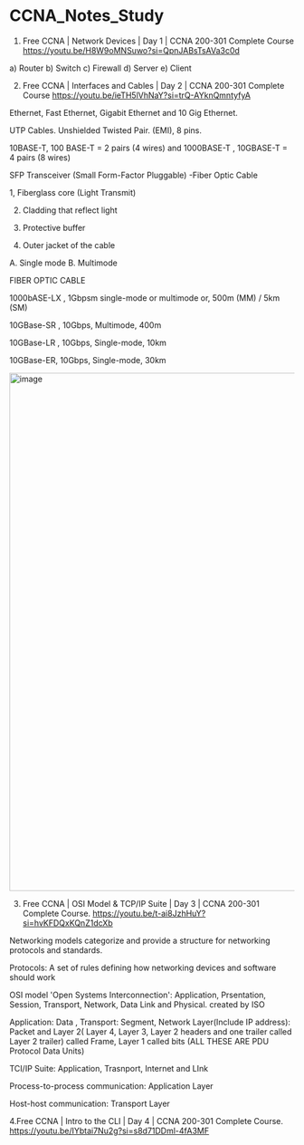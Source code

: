 # CCNA_Notes_Study

1. Free CCNA | Network Devices | Day 1 | CCNA 200-301 Complete Course https://youtu.be/H8W9oMNSuwo?si=QpnJABsTsAVa3c0d
   
a) Router
b) Switch
c) Firewall
d) Server
e) Client

2. Free CCNA | Interfaces and Cables | Day 2 | CCNA 200-301 Complete Course https://youtu.be/ieTH5lVhNaY?si=trQ-AYknQmntyfyA

Ethernet, Fast Ethernet, Gigabit Ethernet and 10 Gig Ethernet.

UTP Cables. Unshielded Twisted Pair. (EMI), 8 pins. 

10BASE-T, 100 BASE-T = 2 pairs (4 wires) and 1000BASE-T , 10GBASE-T = 4 pairs (8 wires)

SFP Transceiver (Small Form-Factor Pluggable) -Fiber Optic Cable 

1, Fiberglass core (Light Transmit)

2. Cladding that reflect light

3. Protective buffer
   
4. Outer jacket of the cable

A. Single mode B. Multimode
   
FIBER OPTIC CABLE

1000bASE-LX , 1Gbpsm single-mode or multimode or, 500m (MM) / 5km (SM)

10GBase-SR , 10Gbps, Multimode, 400m

10GBase-LR , 10Gbps, Single-mode, 10km

10GBase-ER, 10Gbps, Single-mode, 30km

<img width="1847" height="915" alt="image" src="https://github.com/user-attachments/assets/e12388c8-07fe-4dac-b940-dbb130687ab9" />


3. Free CCNA | OSI Model & TCP/IP Suite | Day 3 | CCNA 200-301 Complete Course. https://youtu.be/t-ai8JzhHuY?si=hvKFDQxKQnZ1dcXb

Networking models categorize and provide a structure for networking protocols and standards.

Protocols: A set of rules defining how networking devices and software should work 

OSI model 'Open Systems Interconnection':  Application, Prsentation, Session, Transport, Network, Data Link and Physical. created by ISO

Application: Data    , Transport: Segment,  Network Layer(Include IP address): Packet and Layer 2( Layer 4, Layer 3, Layer 2 headers and one trailer called Layer 2 trailer) called Frame, Layer 1 called bits  (ALL THESE ARE PDU Protocol Data Units)

TCI/IP Suite: Application, Trasnport, Internet and LInk 

Process-to-process communication: Application Layer

Host-host communication: Transport Layer

4.Free CCNA | Intro to the CLI | Day 4 | CCNA 200-301 Complete Course. https://youtu.be/IYbtai7Nu2g?si=s8d71DDml-4fA3MF 

